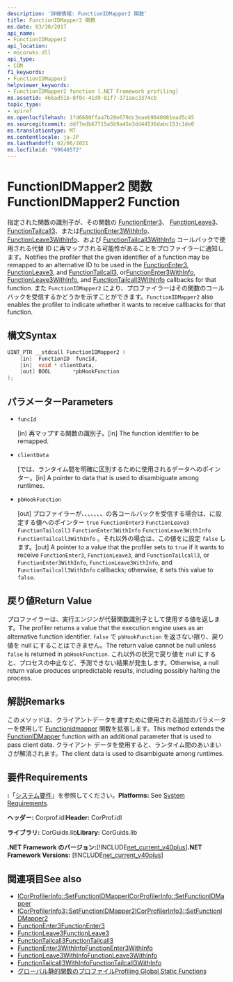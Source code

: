 ```yaml
---
description: '詳細情報: FunctionIDMapper2 関数'
title: FunctionIDMapper2 関数
ms.date: 03/30/2017
api_name:
- FunctionIDMapper2
api_location:
- mscorwks.dll
api_type:
- COM
f1_keywords:
- FunctionIDMapper2
helpviewer_keywords:
- FunctionIDMapper2 function [.NET Framework profiling]
ms.assetid: 466ad51b-8f0c-41d9-81f7-371aac3374cb
topic_type:
- apiref
ms.openlocfilehash: 1fd6680ffaa7b28e679dc3eaeb9840981ead5c45
ms.sourcegitcommit: ddf7edb67715a5b9a45e3dd44536dabc153c1de0
ms.translationtype: MT
ms.contentlocale: ja-JP
ms.lasthandoff: 02/06/2021
ms.locfileid: "99648572"
---
```

# <a name="functionidmapper2-function"></a><span data-ttu-id="21a38-103">FunctionIDMapper2 関数</span><span class="sxs-lookup"><span data-stu-id="21a38-103">FunctionIDMapper2 Function</span></span>

<span data-ttu-id="21a38-104">指定された関数の識別子が、その関数の [FunctionEnter3](functionenter3-function.md)、 [FunctionLeave3](functionleave3-function.md)、 [FunctionTailcall3](functiontailcall3-function.md)、または[FunctionEnter3WithInfo](functionenter3withinfo-function.md)、 [FunctionLeave3WithInfo](functionleave3withinfo-function.md)、および [FunctionTailcall3WithInfo](functiontailcall3withinfo-function.md) コールバックで使用される代替 ID に再マップされる可能性があることをプロファイラーに通知します。</span><span class="sxs-lookup"><span data-stu-id="21a38-104">Notifies the profiler that the given identifier of a function may be remapped to an alternative ID to be used in the [FunctionEnter3](functionenter3-function.md), [FunctionLeave3](functionleave3-function.md), and [FunctionTailcall3](functiontailcall3-function.md), or[FunctionEnter3WithInfo](functionenter3withinfo-function.md), [FunctionLeave3WithInfo](functionleave3withinfo-function.md), and [FunctionTailcall3WithInfo](functiontailcall3withinfo-function.md) callbacks for that function.</span></span> <span data-ttu-id="21a38-105">また `FunctionIDMapper2` により、プロファイラーはその関数のコールバックを受信するかどうかを示すことができます。</span><span class="sxs-lookup"><span data-stu-id="21a38-105">`FunctionIDMapper2` also enables the profiler to indicate whether it wants to receive callbacks for that function.</span></span>  
  
## <a name="syntax"></a><span data-ttu-id="21a38-106">構文</span><span class="sxs-lookup"><span data-stu-id="21a38-106">Syntax</span></span>  
  
```cpp  
UINT_PTR __stdcall FunctionIDMapper2 (  
    [in]  FunctionID  funcId,  
    [in]  void * clientData,  
    [out] BOOL       *pbHookFunction  
);  
```  
  
## <a name="parameters"></a><span data-ttu-id="21a38-107">パラメーター</span><span class="sxs-lookup"><span data-stu-id="21a38-107">Parameters</span></span>

- `funcId`

  <span data-ttu-id="21a38-108">\[in) 再マップする関数の識別子。</span><span class="sxs-lookup"><span data-stu-id="21a38-108">\[in] The function identifier to be remapped.</span></span>

- `clientData`

  <span data-ttu-id="21a38-109">\[では、ランタイム間を明確に区別するために使用されるデータへのポインター。</span><span class="sxs-lookup"><span data-stu-id="21a38-109">\[in] A pointer to data that is used to disambiguate among runtimes.</span></span>

- `pbHookFunction`

  <span data-ttu-id="21a38-110">\[out] プロファイラーが、、、、、、、の各コールバックを受信する場合は、に設定する値へのポインター `true` `FunctionEnter3` `FunctionLeave3` `FunctionTailcall3` `FunctionEnter3WithInfo` `FunctionLeave3WithInfo` `FunctionTailcall3WithInfo` 。それ以外の場合は、この値をに設定 `false` します。</span><span class="sxs-lookup"><span data-stu-id="21a38-110">\[out] A pointer to a value that the profiler sets to `true` if it wants to receive `FunctionEnter3`, `FunctionLeave3`, and `FunctionTailcall3`, or `FunctionEnter3WithInfo`, `FunctionLeave3WithInfo`, and `FunctionTailcall3WithInfo` callbacks; otherwise, it sets this value to `false`.</span></span>

## <a name="return-value"></a><span data-ttu-id="21a38-111">戻り値</span><span class="sxs-lookup"><span data-stu-id="21a38-111">Return Value</span></span>  

 <span data-ttu-id="21a38-112">プロファイラーは、実行エンジンが代替関数識別子として使用する値を返します。</span><span class="sxs-lookup"><span data-stu-id="21a38-112">The profiler returns a value that the execution engine uses as an alternative function identifier.</span></span> <span data-ttu-id="21a38-113">`false` で `pbHookFunction` を返さない限り、戻り値を null にすることはできません。</span><span class="sxs-lookup"><span data-stu-id="21a38-113">The return value cannot be null unless `false` is returned in `pbHookFunction`.</span></span> <span data-ttu-id="21a38-114">これ以外の状況で戻り値を null にすると、プロセスの中止など、予測できない結果が発生します。</span><span class="sxs-lookup"><span data-stu-id="21a38-114">Otherwise, a null return value produces unpredictable results, including possibly halting the process.</span></span>  
  
## <a name="remarks"></a><span data-ttu-id="21a38-115">解説</span><span class="sxs-lookup"><span data-stu-id="21a38-115">Remarks</span></span>  

 <span data-ttu-id="21a38-116">このメソッドは、クライアントデータを渡すために使用される追加のパラメーターを使用して [Functionidmapper](functionidmapper-function.md) 関数を拡張します。</span><span class="sxs-lookup"><span data-stu-id="21a38-116">This method extends the [FunctionIDMapper](functionidmapper-function.md) function with an additional parameter that is used to pass client data.</span></span> <span data-ttu-id="21a38-117">クライアント データを使用すると、ランタイム間のあいまいさが解消されます。</span><span class="sxs-lookup"><span data-stu-id="21a38-117">The client data is used to disambiguate among runtimes.</span></span>  
  
## <a name="requirements"></a><span data-ttu-id="21a38-118">要件</span><span class="sxs-lookup"><span data-stu-id="21a38-118">Requirements</span></span>  

 <span data-ttu-id="21a38-119">**:**「[システム要件](../../get-started/system-requirements.md)」を参照してください。</span><span class="sxs-lookup"><span data-stu-id="21a38-119">**Platforms:** See [System Requirements](../../get-started/system-requirements.md).</span></span>  
  
 <span data-ttu-id="21a38-120">**ヘッダー:** Corprof.idl</span><span class="sxs-lookup"><span data-stu-id="21a38-120">**Header:** CorProf.idl</span></span>  
  
 <span data-ttu-id="21a38-121">**ライブラリ:** CorGuids.lib</span><span class="sxs-lookup"><span data-stu-id="21a38-121">**Library:** CorGuids.lib</span></span>  
  
 <span data-ttu-id="21a38-122">**.NET Framework のバージョン:**[!INCLUDE[net_current_v40plus](../../../../includes/net-current-v40plus-md.md)]</span><span class="sxs-lookup"><span data-stu-id="21a38-122">**.NET Framework Versions:** [!INCLUDE[net_current_v40plus](../../../../includes/net-current-v40plus-md.md)]</span></span>  
  
## <a name="see-also"></a><span data-ttu-id="21a38-123">関連項目</span><span class="sxs-lookup"><span data-stu-id="21a38-123">See also</span></span>

- [<span data-ttu-id="21a38-124">ICorProfilerInfo::SetFunctionIDMapper</span><span class="sxs-lookup"><span data-stu-id="21a38-124">ICorProfilerInfo::SetFunctionIDMapper</span></span>](icorprofilerinfo-setfunctionidmapper-method.md)
- [<span data-ttu-id="21a38-125">ICorProfilerInfo3::SetFunctionIDMapper2</span><span class="sxs-lookup"><span data-stu-id="21a38-125">ICorProfilerInfo3::SetFunctionIDMapper2</span></span>](icorprofilerinfo3-setfunctionidmapper2-method.md)
- [<span data-ttu-id="21a38-126">FunctionEnter3</span><span class="sxs-lookup"><span data-stu-id="21a38-126">FunctionEnter3</span></span>](functionenter3-function.md)
- [<span data-ttu-id="21a38-127">FunctionLeave3</span><span class="sxs-lookup"><span data-stu-id="21a38-127">FunctionLeave3</span></span>](functionleave3-function.md)
- [<span data-ttu-id="21a38-128">FunctionTailcall3</span><span class="sxs-lookup"><span data-stu-id="21a38-128">FunctionTailcall3</span></span>](functiontailcall3-function.md)
- [<span data-ttu-id="21a38-129">FunctionEnter3WithInfo</span><span class="sxs-lookup"><span data-stu-id="21a38-129">FunctionEnter3WithInfo</span></span>](functionenter3withinfo-function.md)
- [<span data-ttu-id="21a38-130">FunctionLeave3WithInfo</span><span class="sxs-lookup"><span data-stu-id="21a38-130">FunctionLeave3WithInfo</span></span>](functionleave3withinfo-function.md)
- [<span data-ttu-id="21a38-131">FunctionTailcall3WithInfo</span><span class="sxs-lookup"><span data-stu-id="21a38-131">FunctionTailcall3WithInfo</span></span>](functiontailcall3withinfo-function.md)
- [<span data-ttu-id="21a38-132">グローバル静的関数のプロファイル</span><span class="sxs-lookup"><span data-stu-id="21a38-132">Profiling Global Static Functions</span></span>](profiling-global-static-functions.md)
